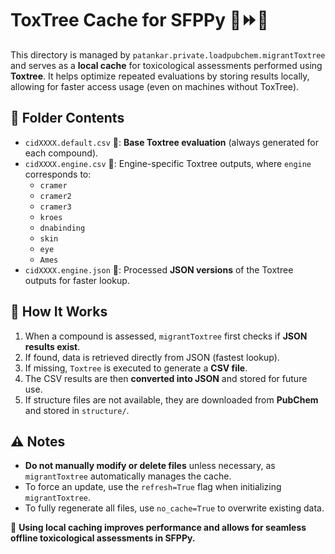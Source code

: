 # ToxTree Cache for SFPPy 🍏⏩🍎

This directory is managed by `patankar.private.loadpubchem.migrantToxtree` and serves as a **local cache** for toxicological assessments performed using **Toxtree**. It helps optimize repeated evaluations by storing results locally, allowing for faster access usage (even on machines without ToxTree).

## 📁 Folder Contents

- `cidXXXX.default.csv` 📄: **Base Toxtree evaluation** (always generated for each compound).
- `cidXXXX.engine.csv` 📑: Engine-specific Toxtree outputs, where `engine` corresponds to:
  - `cramer`
  - `cramer2`
  - `cramer3`
  - `kroes`
  - `dnabinding`
  - `skin`
  - `eye`
  - `Ames`
- `cidXXXX.engine.json` 📂: Processed **JSON versions** of the Toxtree outputs for faster lookup.

## 🔹 How It Works

1. When a compound is assessed, `migrantToxtree` first checks if **JSON results exist**.
2. If found, data is retrieved directly from JSON (fastest lookup).
3. If missing, `Toxtree` is executed to generate a **CSV file**.
4. The CSV results are then **converted into JSON** and stored for future use.
5. If structure files are not available, they are downloaded from **PubChem** and stored in `structure/`.

## ⚠️ Notes

- **Do not manually modify or delete files** unless necessary, as `migrantToxtree` automatically manages the cache.
- To force an update, use the `refresh=True` flag when initializing `migrantToxtree`.
- To fully regenerate all files, use `no_cache=True` to overwrite existing data.

🚀 **Using local caching improves performance and allows for seamless offline toxicological assessments in SFPPy.**